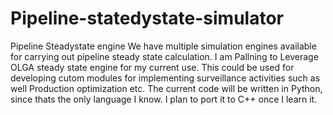 # Pipeline-statedystate-simulator
Pipeline Steadystate engine
We have multiple simulation engines available for carrying out pipeline steady state calculation. I am Pallning to Leverage OLGA steady state engine for my current use. This could be used for developing cutom modules for implementing surveillance activities such as well Production optimization etc. The current code will be written in Python, since thats the only language I know. I plan to port it to C++ once I learn it. 

